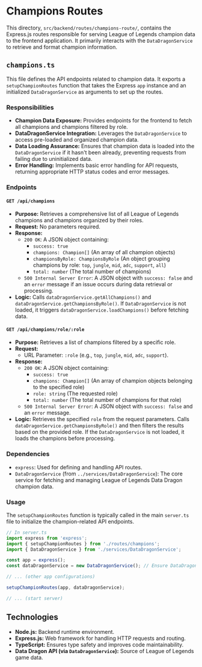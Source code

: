 # Champions Routes

This directory, `src/backend/routes/champions-route/`, contains the Express.js routes responsible for serving League of Legends champion data to the frontend application. It primarily interacts with the `DataDragonService` to retrieve and format champion information.

## `champions.ts`

This file defines the API endpoints related to champion data. It exports a `setupChampionRoutes` function that takes the Express `app` instance and an initialized `DataDragonService` as arguments to set up the routes.

### Responsibilities

- **Champion Data Exposure:** Provides endpoints for the frontend to fetch all champions and champions filtered by role.
- **DataDragonService Integration:** Leverages the `DataDragonService` to access pre-loaded and organized champion data.
- **Data Loading Assurance:** Ensures that champion data is loaded into the `DataDragonService` if it hasn't been already, preventing requests from failing due to uninitialized data.
- **Error Handling:** Implements basic error handling for API requests, returning appropriate HTTP status codes and error messages.

### Endpoints

#### `GET /api/champions`

- **Purpose:** Retrieves a comprehensive list of all League of Legends champions and champions organized by their roles.
- **Request:** No parameters required.
- **Response:**
  - `200 OK`: A JSON object containing:
    - `success: true`
    - `champions: Champion[]` (An array of all champion objects)
    - `championsByRole: ChampionsByRole` (An object grouping champions by role: `top`, `jungle`, `mid`, `adc`, `support`, `all`)
    - `total: number` (The total number of champions)
  - `500 Internal Server Error`: A JSON object with `success: false` and an `error` message if an issue occurs during data retrieval or processing.
- **Logic:** Calls `dataDragonService.getAllChampions()` and `dataDragonService.getChampionsByRole()`. If `DataDragonService` is not loaded, it triggers `dataDragonService.loadChampions()` before fetching data.

#### `GET /api/champions/role/:role`

- **Purpose:** Retrieves a list of champions filtered by a specific role.
- **Request:**
  - URL Parameter: `:role` (e.g., `top`, `jungle`, `mid`, `adc`, `support`).
- **Response:**
  - `200 OK`: A JSON object containing:
    - `success: true`
    - `champions: Champion[]` (An array of champion objects belonging to the specified role)
    - `role: string` (The requested role)
    - `total: number` (The total number of champions for that role)
  - `500 Internal Server Error`: A JSON object with `success: false` and an `error` message.
- **Logic:** Retrieves the specified `role` from the request parameters. Calls `dataDragonService.getChampionsByRole()` and then filters the results based on the provided role. If the `DataDragonService` is not loaded, it loads the champions before processing.

### Dependencies

- `express`: Used for defining and handling API routes.
- `DataDragonService` (from `../services/DataDragonService`): The core service for fetching and managing League of Legends Data Dragon champion data.

### Usage

The `setupChampionRoutes` function is typically called in the main `server.ts` file to initialize the champion-related API endpoints.

```typescript
// In server.ts
import express from 'express';
import { setupChampionRoutes } from './routes/champions';
import { DataDragonService } from './services/DataDragonService';

const app = express();
const dataDragonService = new DataDragonService(); // Ensure DataDragonService is initialized

// ... (other app configurations)

setupChampionRoutes(app, dataDragonService);

// ... (start server)
```

## Technologies

- **Node.js:** Backend runtime environment.
- **Express.js:** Web framework for handling HTTP requests and routing.
- **TypeScript:** Ensures type safety and improves code maintainability.
- **Data Dragon API (via `DataDragonService`):** Source of League of Legends game data.
